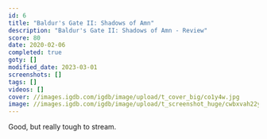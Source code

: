 ```yaml
---
id: 6
title: "Baldur's Gate II: Shadows of Amn"
description: "Baldur's Gate II: Shadows of Amn - Review"
score: 80
date: 2020-02-06
completed: true
goty: []
modified_date: 2023-03-01
screenshots: []
tags: []
videos: []
cover: //images.igdb.com/igdb/image/upload/t_cover_big/co1y4w.jpg
image: //images.igdb.com/igdb/image/upload/t_screenshot_huge/cwbxvah22y5lv3lnq173.jpg
---
```

Good, but really tough to stream.
